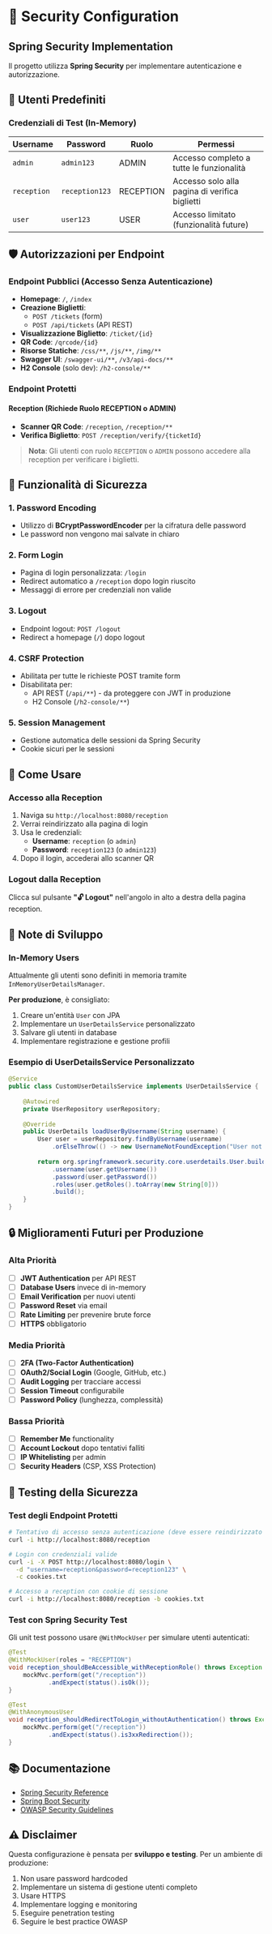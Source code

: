 # 🔐 Security Configuration

## Spring Security Implementation

Il progetto utilizza **Spring Security** per implementare autenticazione e autorizzazione.

## 👥 Utenti Predefiniti

### Credenziali di Test (In-Memory)

| Username | Password | Ruolo | Permessi |
|----------|----------|-------|----------|
| `admin` | `admin123` | ADMIN | Accesso completo a tutte le funzionalità |
| `reception` | `reception123` | RECEPTION | Accesso solo alla pagina di verifica biglietti |
| `user` | `user123` | USER | Accesso limitato (funzionalità future) |

## 🛡️ Autorizzazioni per Endpoint

### Endpoint Pubblici (Accesso Senza Autenticazione)

- **Homepage**: `/`, `/index`
- **Creazione Biglietti**: 
  - `POST /tickets` (form)
  - `POST /api/tickets` (API REST)
- **Visualizzazione Biglietto**: `/ticket/{id}`
- **QR Code**: `/qrcode/{id}`
- **Risorse Statiche**: `/css/**`, `/js/**`, `/img/**`
- **Swagger UI**: `/swagger-ui/**`, `/v3/api-docs/**`
- **H2 Console** (solo dev): `/h2-console/**`

### Endpoint Protetti

#### Reception (Richiede Ruolo RECEPTION o ADMIN)
- **Scanner QR Code**: `/reception`, `/reception/**`
- **Verifica Biglietto**: `POST /reception/verify/{ticketId}`

> **Nota**: Gli utenti con ruolo `RECEPTION` o `ADMIN` possono accedere alla reception per verificare i biglietti.

## 🔑 Funzionalità di Sicurezza

### 1. Password Encoding
- Utilizzo di **BCryptPasswordEncoder** per la cifratura delle password
- Le password non vengono mai salvate in chiaro

### 2. Form Login
- Pagina di login personalizzata: `/login`
- Redirect automatico a `/reception` dopo login riuscito
- Messaggi di errore per credenziali non valide

### 3. Logout
- Endpoint logout: `POST /logout`
- Redirect a homepage (`/`) dopo logout

### 4. CSRF Protection
- Abilitata per tutte le richieste POST tramite form
- Disabilitata per:
  - API REST (`/api/**`) - da proteggere con JWT in produzione
  - H2 Console (`/h2-console/**`)

### 5. Session Management
- Gestione automatica delle sessioni da Spring Security
- Cookie sicuri per le sessioni

## 🚀 Come Usare

### Accesso alla Reception

1. Naviga su `http://localhost:8080/reception`
2. Verrai reindirizzato alla pagina di login
3. Usa le credenziali:
   - **Username**: `reception` (o `admin`)
   - **Password**: `reception123` (o `admin123`)
4. Dopo il login, accederai allo scanner QR

### Logout dalla Reception

Clicca sul pulsante **"🔓 Logout"** nell'angolo in alto a destra della pagina reception.

## 📝 Note di Sviluppo

### In-Memory Users
Attualmente gli utenti sono definiti in memoria tramite `InMemoryUserDetailsManager`. 

**Per produzione**, è consigliato:
1. Creare un'entità `User` con JPA
2. Implementare un `UserDetailsService` personalizzato
3. Salvare gli utenti in database
4. Implementare registrazione e gestione profili

### Esempio di UserDetailsService Personalizzato

```java
@Service
public class CustomUserDetailsService implements UserDetailsService {
    
    @Autowired
    private UserRepository userRepository;
    
    @Override
    public UserDetails loadUserByUsername(String username) {
        User user = userRepository.findByUsername(username)
            .orElseThrow(() -> new UsernameNotFoundException("User not found"));
        
        return org.springframework.security.core.userdetails.User.builder()
            .username(user.getUsername())
            .password(user.getPassword())
            .roles(user.getRoles().toArray(new String[0]))
            .build();
    }
}
```

## 🔒 Miglioramenti Futuri per Produzione

### Alta Priorità
- [ ] **JWT Authentication** per API REST
- [ ] **Database Users** invece di in-memory
- [ ] **Email Verification** per nuovi utenti
- [ ] **Password Reset** via email
- [ ] **Rate Limiting** per prevenire brute force
- [ ] **HTTPS** obbligatorio

### Media Priorità
- [ ] **2FA (Two-Factor Authentication)**
- [ ] **OAuth2/Social Login** (Google, GitHub, etc.)
- [ ] **Audit Logging** per tracciare accessi
- [ ] **Session Timeout** configurabile
- [ ] **Password Policy** (lunghezza, complessità)

### Bassa Priorità
- [ ] **Remember Me** functionality
- [ ] **Account Lockout** dopo tentativi falliti
- [ ] **IP Whitelisting** per admin
- [ ] **Security Headers** (CSP, XSS Protection)

## 🧪 Testing della Sicurezza

### Test degli Endpoint Protetti

```bash
# Tentativo di accesso senza autenticazione (deve essere reindirizzato a /login)
curl -i http://localhost:8080/reception

# Login con credenziali valide
curl -i -X POST http://localhost:8080/login \
  -d "username=reception&password=reception123" \
  -c cookies.txt

# Accesso a reception con cookie di sessione
curl -i http://localhost:8080/reception -b cookies.txt
```

### Test con Spring Security Test

Gli unit test possono usare `@WithMockUser` per simulare utenti autenticati:

```java
@Test
@WithMockUser(roles = "RECEPTION")
void reception_shouldBeAccessible_withReceptionRole() throws Exception {
    mockMvc.perform(get("/reception"))
           .andExpect(status().isOk());
}

@Test
@WithAnonymousUser
void reception_shouldRedirectToLogin_withoutAuthentication() throws Exception {
    mockMvc.perform(get("/reception"))
           .andExpect(status().is3xxRedirection());
}
```

## 📚 Documentazione

- [Spring Security Reference](https://docs.spring.io/spring-security/reference/)
- [Spring Boot Security](https://docs.spring.io/spring-boot/reference/web/spring-security.html)
- [OWASP Security Guidelines](https://owasp.org/www-project-web-security-testing-guide/)

## ⚠️ Disclaimer

Questa configurazione è pensata per **sviluppo e testing**. Per un ambiente di produzione:
1. Non usare password hardcoded
2. Implementare un sistema di gestione utenti completo
3. Usare HTTPS
4. Implementare logging e monitoring
5. Eseguire penetration testing
6. Seguire le best practice OWASP
